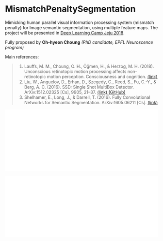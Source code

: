# MismatchPenaltySegmentation
Mimicking human parallel visual information processing system (mismatch penalty) for Image semantic segmentation, using multiple feature maps. The project will be presented in [Deep Learning Camp Jeju 2018](http://jeju.dlcamp.org/2018/). 

Fully proposed by **Oh-hyeon Choung** *(PhD candidate, EPFL Neuroscence program)*

Main references:
> 1. Lauffs, M. M., Choung, O. H., Öğmen, H., & Herzog, M. H. (2018). Unconscious retinotopic motion processing affects non-retinotopic motion perception. Consciousness and cognition. [(link)](https://www.sciencedirect.com/science/article/pii/S1053810017305421?via%3Dihub)
>2. Liu, W., Anguelov, D., Erhan, D., Szegedy, C., Reed, S., Fu, C.-Y., & Berg, A. C. (2016). SSD: Single Shot MultiBox Detector. ArXiv:1512.02325 [Cs], 9905, 21–37. [(link)](https://arxiv.org/abs/1512.02325),[(GitHub)](https://github.com/weiliu89/caffe/tree/ssd)
>3. Shelhamer, E., Long, J., & Darrell, T. (2016). Fully Convolutional Networks for Semantic Segmentation. ArXiv:1605.06211 [Cs]. [(link)](https://people.eecs.berkeley.edu/~jonlong/long_shelhamer_fcn.pdf)


![Incongruent images][incong]

![Retino and Non-retino images][incongOccluded]




[incong]: https://github.com/Ohyeon5/MismatchPenaltySegmentation/blob/master/figures/TPD_blackDisk_incongruent.gif
[incongOccluded]: https://github.com/Ohyeon5/MismatchPenaltySegmentation/blob/master/figures/TPD_blackDisk_cong-incong_occlude.gif
